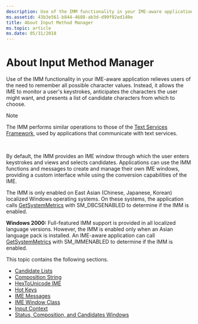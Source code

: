 ```yaml
---
description: Use of the IMM functionality in your IME-aware application relieves users of the need to remember all possible character values.
ms.assetid: 43b3e561-b844-4688-ab3d-d99f92ed140e
title: About Input Method Manager
ms.topic: article
ms.date: 05/31/2018
---
```


# About Input Method Manager

Use of the IMM functionality in your IME-aware application relieves users of the need to remember all possible character values. Instead, it allows the IME to monitor a user's keystrokes, anticipates the characters the user might want, and presents a list of candidate characters from which to choose.

> [!Note]  
> The IMM performs similar operations to those of the [Text Services Framework](../tsf/text-services-framework.md), used by applications that communicate with text services.

 

By default, the IMM provides an IME window through which the user enters keystrokes and views and selects candidates. Applications can use the IMM functions and messages to create and manage their own IME windows, providing a custom interface while using the conversion capabilities of the IME.

The IMM is only enabled on East Asian (Chinese, Japanese, Korean) localized Windows operating systems. On these systems, the application calls [GetSystemMetrics](/windows/win32/api/winuser/nf-winuser-getsystemmetrics) with SM\_DBCSENABLED to determine if the IMM is enabled.

**Windows 2000:** Full-featured IMM support is provided in all localized language versions. However, the IMM is enabled only when an Asian language pack is installed. An IME-aware application can call [GetSystemMetrics](/windows/win32/api/winuser/nf-winuser-getsystemmetrics) with SM\_IMMENABLED to determine if the IMM is enabled.

This topic contains the following sections.

-   [Candidate Lists](candidate-lists.md)
-   [Composition String](composition-string.md)
-   [HexToUnicode IME](hextounicode-ime.md)
-   [Hot Keys](hot-keys.md)
-   [IME Messages](ime-messages.md)
-   [IME Window Class](ime-window-class.md)
-   [Input Context](input-context.md)
-   [Status, Composition, and Candidates Windows](status--composition--and-candidates-windows.md)

 

 
